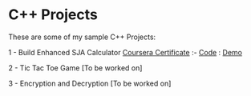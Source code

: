 # C++ Projects

These are some of my sample C++ Projects:

1 - Build Enhanced SJA Calculator [Coursera Certificate](https://www.coursera.org/account/accomplishments/verify/1O2KE77E306K) :- [Code](https://github.com/sja-thedude/Cpp-Projects/tree/dev/Build%20a%20Calculator) : [Demo](https://drive.google.com/file/d/17Jz2hByGG4qX7M-LJO-iTnR8NZ4AJq2r/view?usp=sharing)


2 - Tic Tac Toe Game [To be worked on]

3 - Encryption and Decryption [To be worked on]
